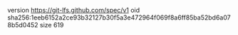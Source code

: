 version https://git-lfs.github.com/spec/v1
oid sha256:1eeb6152a2ce93b32127b30f5a3e472964f069f8a6ff85ba52bd6a078b5d0452
size 619
